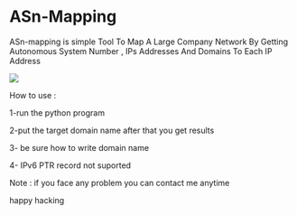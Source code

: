 # ASn-Mapping
<p>ASn-mapping is simple Tool To Map A Large Company Network By Getting Autonomous System  Number , IPs Addresses And Domains To Each IP Address</p> 
  <a href="https://github.com/zakriper/ASn-Mapping"><img src="https://itsecuritydz.files.wordpress.com/2021/07/screen.png"></a>


<p>How to use :</p> 
<p>1-run the python program</p> 
<p>2-put the target domain name after that you get results</p> 
<p>3- be sure how to write domain name</p> 
<p>4- IPv6 PTR record not suported</p> 

<p>Note : if you face any problem you can contact me anytime </p> 

<p>happy hacking</p> 
